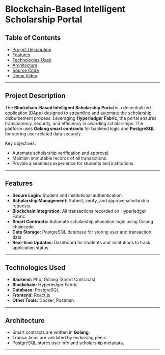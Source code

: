 # Blockchain-Based Intelligent Scholarship Portal

## Table of Contents
- [Project Description](#project-description)
- [Features](#features)
- [Technologies Used](#technologies-used)
- [Architecture](#architecture)
- [Source Code](#source-code)
- [Demo Video](#demo-video)

---

## Project Description
The **Blockchain-Based Intelligent Scholarship Portal** is a decentralized application (DApp) designed to streamline and automate the scholarship disbursement process. Leveraging **Hyperledger Fabric**, the portal ensures transparency, security, and efficiency in awarding scholarships. The platform uses **Golang smart contracts** for backend logic and **PostgreSQL** for storing user-related data securely.

Key objectives:
- Automate scholarship verification and approval.
- Maintain immutable records of all transactions.
- Provide a seamless experience for students and institutions.

---

## Features
- **Secure Login:** Student and institutional authentication.
- **Scholarship Management:** Submit, verify, and approve scholarship requests.
- **Blockchain Integration:** All transactions recorded on Hyperledger Fabric.
- **Smart Contracts:** Automate scholarship allocation logic using Golang chaincode.
- **Data Storage:** PostgreSQL database for storing user and transaction data.
- **Real-time Updates:** Dashboard for students and institutions to track application status.

---

## Technologies Used
- **Backend:** Php, Golang (Smart Contracts)
- **Blockchain:** Hyperledger Fabric
- **Database:** PostgreSQL
- **Frontend:** React.js
- **Other Tools:** Docker, Postman

---

## Architecture
- Smart contracts are written in **Golang**.
- Transactions are validated by endorsing peers.
- PostgreSQL stores user info and scholarship metadata.

---
